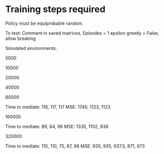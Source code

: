 # Training steps required

Policy must be equiprobable random.

To test:
Comment in saved matrices, 
Episodes = 1
epsilon greedy = False, 
allow breaking

Simulated environments:

5000






10000







20000








40000








80000

Time to mediate: 116, 117, 117
MSE: 1740, 1123, 1123

160000

Time to mediate: 89, 84, 98
MSE: 1335, 1102, 938

320000

Time to mediate: 110, 110, 75, 67, 98
MSE: 935, 935, 937.5, 871, 973
